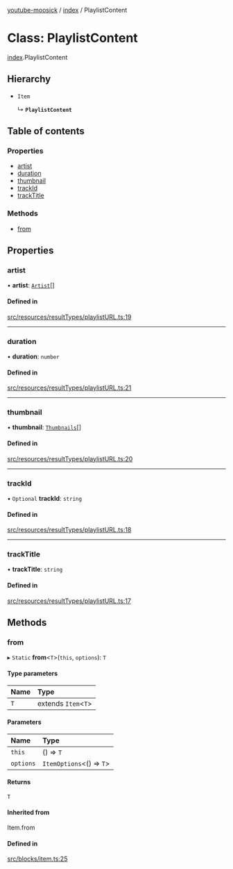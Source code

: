 [youtube-moosick](../README.md) / [index](../modules/index.md) / PlaylistContent

# Class: PlaylistContent

[index](../modules/index.md).PlaylistContent

## Hierarchy

- `Item`

  ↳ **`PlaylistContent`**

## Table of contents

### Properties

- [artist](index.PlaylistContent.md#artist)
- [duration](index.PlaylistContent.md#duration)
- [thumbnail](index.PlaylistContent.md#thumbnail)
- [trackId](index.PlaylistContent.md#trackid)
- [trackTitle](index.PlaylistContent.md#tracktitle)

### Methods

- [from](index.PlaylistContent.md#from)

## Properties

### artist

• **artist**: [`Artist`](index.Artist.md)[]

#### Defined in

[src/resources/resultTypes/playlistURL.ts:19](https://github.com/EvasiveXkiller/youtube-moosick/blob/a6f8007/src/resources/resultTypes/playlistURL.ts#L19)

___

### duration

• **duration**: `number`

#### Defined in

[src/resources/resultTypes/playlistURL.ts:21](https://github.com/EvasiveXkiller/youtube-moosick/blob/a6f8007/src/resources/resultTypes/playlistURL.ts#L21)

___

### thumbnail

• **thumbnail**: [`Thumbnails`](index.Thumbnails.md)[]

#### Defined in

[src/resources/resultTypes/playlistURL.ts:20](https://github.com/EvasiveXkiller/youtube-moosick/blob/a6f8007/src/resources/resultTypes/playlistURL.ts#L20)

___

### trackId

• `Optional` **trackId**: `string`

#### Defined in

[src/resources/resultTypes/playlistURL.ts:18](https://github.com/EvasiveXkiller/youtube-moosick/blob/a6f8007/src/resources/resultTypes/playlistURL.ts#L18)

___

### trackTitle

• **trackTitle**: `string`

#### Defined in

[src/resources/resultTypes/playlistURL.ts:17](https://github.com/EvasiveXkiller/youtube-moosick/blob/a6f8007/src/resources/resultTypes/playlistURL.ts#L17)

## Methods

### from

▸ `Static` **from**<`T`\>(`this`, `options`): `T`

#### Type parameters

| Name | Type |
| :------ | :------ |
| `T` | extends `Item`<`T`\> |

#### Parameters

| Name | Type |
| :------ | :------ |
| `this` | () => `T` |
| `options` | `ItemOptions`<() => `T`\> |

#### Returns

`T`

#### Inherited from

Item.from

#### Defined in

[src/blocks/item.ts:25](https://github.com/EvasiveXkiller/youtube-moosick/blob/a6f8007/src/blocks/item.ts#L25)
